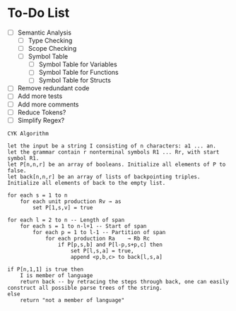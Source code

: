 # To-Do List

- [ ] Semantic Analysis
  - [ ] Type Checking
  - [ ] Scope Checking
  - [ ] Symbol Table
    - [ ] Symbol Table for Variables
    - [ ] Symbol Table for Functions
    - [ ] Symbol Table for Structs
- [ ] Remove redundant code
- [ ] Add more tests
- [ ] Add more comments
- [ ] Reduce Tokens?
- [ ] Simplify Regex?

```text
CYK Algorithm

let the input be a string I consisting of n characters: a1 ... an.
let the grammar contain r nonterminal symbols R1 ... Rr, with start symbol R1.
let P[n,n,r] be an array of booleans. Initialize all elements of P to false.
let back[n,n,r] be an array of lists of backpointing triples. Initialize all elements of back to the empty list.

for each s = 1 to n
    for each unit production Rv → as
        set P[1,s,v] = true

for each l = 2 to n -- Length of span
    for each s = 1 to n-l+1 -- Start of span
        for each p = 1 to l-1 -- Partition of span
            for each production Ra    → Rb Rc
                if P[p,s,b] and P[l-p,s+p,c] then
                    set P[l,s,a] = true,
                    append <p,b,c> to back[l,s,a]

if P[n,1,1] is true then
    I is member of language
    return back -- by retracing the steps through back, one can easily construct all possible parse trees of the string.
else
    return "not a member of language"
```
